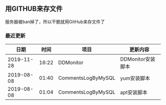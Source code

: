 ## 用GITHUB来存文件
服务器被ban掉了，所以干脆就用GitHub来存文件了

### 最近更新

日期|时间|项目|更新内容
----|----|----|-----
2019-11-28|16:22|DDMonitor|DDMonitor安装脚本
2019-08-08|01:40|CommentsLogByMySQL|yum安装脚本
2019-08-08|01:04|CommentsLogByMySQL|apt安装脚本
